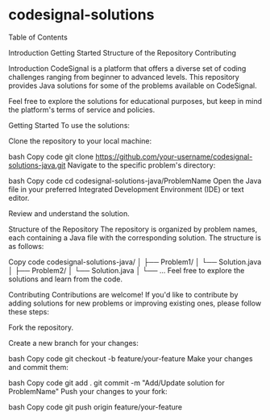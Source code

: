 # codesignal-solutions

Table of Contents

Introduction
Getting Started
Structure of the Repository
Contributing



Introduction
CodeSignal is a platform that offers a diverse set of coding challenges ranging from beginner to advanced levels. This repository provides Java solutions for some of the problems available on CodeSignal.

Feel free to explore the solutions for educational purposes, but keep in mind the platform's terms of service and policies.

Getting Started
To use the solutions:

Clone the repository to your local machine:

bash
Copy code
git clone https://github.com/your-username/codesignal-solutions-java.git
Navigate to the specific problem's directory:

bash
Copy code
cd codesignal-solutions-java/ProblemName
Open the Java file in your preferred Integrated Development Environment (IDE) or text editor.

Review and understand the solution.

Structure of the Repository
The repository is organized by problem names, each containing a Java file with the corresponding solution. The structure is as follows:

Copy code
codesignal-solutions-java/
│
├── Problem1/
│   └── Solution.java
│
├── Problem2/
│   └── Solution.java
│
└── ...
Feel free to explore the solutions and learn from the code.

Contributing
Contributions are welcome! If you'd like to contribute by adding solutions for new problems or improving existing ones, please follow these steps:

Fork the repository.

Create a new branch for your changes:

bash
Copy code
git checkout -b feature/your-feature
Make your changes and commit them:

bash
Copy code
git add .
git commit -m "Add/Update solution for ProblemName"
Push your changes to your fork:

bash
Copy code
git push origin feature/your-feature

